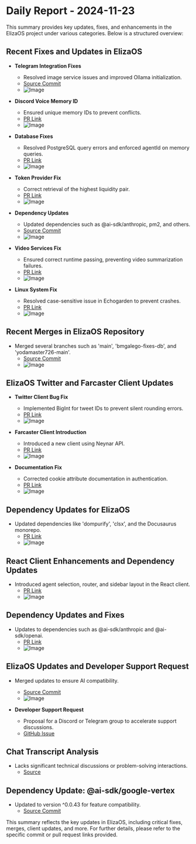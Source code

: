 # Daily Report - 2024-11-23

This summary provides key updates, fixes, and enhancements in the ElizaOS project under various categories. Below is a structured overview:

## Recent Fixes and Updates in ElizaOS
- **Telegram Integration Fixes**
  - Resolved image service issues and improved Ollama initialization.
  - [Source Commit](https://github.com/elizaOS/eliza/commit/da931d223a3dc322780d524b00c9397c8c2427fe)
  - ![Image](https://opengraph.githubassets.com/1/elizaOS/eliza/commit/da931d223a3dc322780d524b00c9397c8c2427fe)

- **Discord Voice Memory ID**
  - Ensured unique memory IDs to prevent conflicts.
  - [PR Link](https://github.com/elizaOS/eliza/pull/540)
  - ![Image](https://opengraph.githubassets.com/1/elizaOS/eliza/pull/540)

- **Database Fixes**
  - Resolved PostgreSQL query errors and enforced agentId on memory queries.
  - [PR Link](https://github.com/elizaOS/eliza/pull/557)
  - ![Image](https://opengraph.githubassets.com/1/elizaOS/eliza/pull/557)

- **Token Provider Fix**
  - Correct retrieval of the highest liquidity pair.
  - [PR Link](https://github.com/elizaOS/eliza/pull/547)
  - ![Image](https://opengraph.githubassets.com/1/elizaOS/eliza/pull/547)

- **Dependency Updates**
  - Updated dependencies such as @ai-sdk/anthropic, pm2, and others.
  - [Source Commit](https://github.com/elizaOS/eliza/commit/33d4cef16f1e1f49fc08243f52e32936e20d19b4)
  - ![Image](https://opengraph.githubassets.com/1/elizaOS/eliza/commit/33d4cef16f1e1f49fc08243f52e32936e20d19b4)

- **Video Services Fix**
  - Ensured correct runtime passing, preventing video summarization failures.
  - [PR Link](https://github.com/elizaOS/eliza/pull/535)
  - ![Image](https://opengraph.githubassets.com/1/elizaOS/eliza/pull/535)

- **Linux System Fix**
  - Resolved case-sensitive issue in Echogarden to prevent crashes.
  - [PR Link](https://github.com/elizaOS/eliza/pull/561)
  - ![Image](https://opengraph.githubassets.com/1/elizaOS/eliza/pull/561)

## Recent Merges in ElizaOS Repository
- Merged several branches such as 'main', 'bmgalego-fixes-db', and 'yodamaster726-main'.
  - [Source Commit](https://github.com/elizaOS/eliza/commit/a0b3f4b95474de94b0d4087ad5adae2202e0571f)
  - ![Image](https://opengraph.githubassets.com/1/elizaOS/eliza/commit/a0b3f4b95474de94b0d4087ad5adae2202e0571f)

## ElizaOS Twitter and Farcaster Client Updates
- **Twitter Client Bug Fix**
  - Implemented BigInt for tweet IDs to prevent silent rounding errors.
  - [PR Link](https://github.com/elizaOS/eliza/pull/552)
  - ![Image](https://opengraph.githubassets.com/1/elizaOS/eliza/pull/552)

- **Farcaster Client Introduction**
  - Introduced a new client using Neynar API.
  - [PR Link](https://github.com/elizaOS/eliza/pull/534)
  - ![Image](https://opengraph.githubassets.com/1/elizaOS/eliza/pull/534)

- **Documentation Fix**
  - Corrected cookie attribute documentation in authentication.
  - [PR Link](https://github.com/elizaOS/eliza/pull/559)
  - ![Image](https://opengraph.githubassets.com/1/elizaOS/eliza/pull/559)

## Dependency Updates for ElizaOS
- Updated dependencies like 'dompurify', 'clsx', and the Docusaurus monorepo.
  - [PR Link](https://github.com/elizaOS/eliza/pull/548)
  - ![Image](https://opengraph.githubassets.com/1/elizaOS/eliza/pull/548)

## React Client Enhancements and Dependency Updates
- Introduced agent selection, router, and sidebar layout in the React client.
  - [PR Link](https://github.com/elizaOS/eliza/pull/536)
  - ![Image](https://opengraph.githubassets.com/1/elizaOS/eliza/pull/536)

## Dependency Updates and Fixes
- Updates to dependencies such as @ai-sdk/anthropic and @ai-sdk/openai.
  - [PR Link](https://github.com/elizaOS/eliza/pull/529)
  - ![Image](https://opengraph.githubassets.com/1/elizaOS/eliza/pull/529)

## ElizaOS Updates and Developer Support Request
- Merged updates to ensure AI compatibility.
  - [Source Commit](https://github.com/elizaOS/eliza/commit/6c38e711e699d992803f31e57cc416dddabf063c)
  - ![Image](https://opengraph.githubassets.com/1/elizaOS/eliza/commit/6c38e711e699d992803f31e57cc416dddabf063c)

- **Developer Support Request**
  - Proposal for a Discord or Telegram group to accelerate support discussions.
  - [GitHub Issue](https://github.com/elizaOS/eliza/issues/563)

## Chat Transcript Analysis
- Lacks significant technical discussions or problem-solving interactions.
  - [Source](https://discord.com/channels/1253563208833433701/1326603270893867064)

## Dependency Update: @ai-sdk/google-vertex
- Updated to version ^0.0.43 for feature compatibility.
  - [Source Commit](https://github.com/elizaOS/eliza/commit/fad646ab7ab73b796b1382d913c8187a4514a26e)

This summary reflects the key updates in ElizaOS, including critical fixes, merges, client updates, and more. For further details, please refer to the specific commit or pull request links provided.
